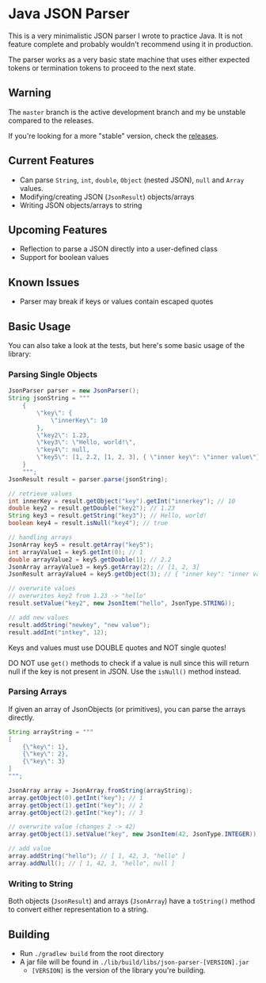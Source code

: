 # Java JSON Parser
This is a very minimalistic JSON parser I wrote to practice Java. It is not feature complete and probably wouldn't recommend using it in production.

The parser works as a very basic state machine that uses either expected tokens or termination tokens to proceed to the next state.

## Warning
The `master` branch is the active development branch and my be unstable compared to the releases.

If you're looking for a more "stable" version, check the [releases](https://github.com/Kiyoshika/json-parser-java/releases).

## Current Features
* Can parse `String`, `int`, `double`, `Object` (nested JSON), `null` and `Array` values.
* Modifying/creating JSON (`JsonResult`) objects/arrays
* Writing JSON objects/arrays to string

## Upcoming Features
* Reflection to parse a JSON directly into a user-defined class
* Support for boolean values

## Known Issues
* Parser may break if keys or values contain escaped quotes

## Basic Usage
You can also take a look at the tests, but here's some basic usage of the library:

### Parsing Single Objects

```java
JsonParser parser = new JsonParser();
String jsonString = """
    {
        \"key\": {
            \"innerKey\": 10
        },
        \"key2\": 1.23,
        \"key3\": \"Hello, world!\",
        \"key4\": null,
        \"key5\": [1, 2.2, [1, 2, 3], { \"inner key\": \"inner value\"}]
    }
    """;
JsonResult result = parser.parse(jsonString);

// retrieve values
int innerKey = result.getObject("key").getInt("innerkey"); // 10
double key2 = result.getDouble("key2"); // 1.23
String key3 = result.getString("key3"); // Hello, world!
boolean key4 = result.isNull("key4"); // true

// handling arrays
JsonArray key5 = result.getArray("key5");
int arrayValue1 = key5.getInt(0); // 1
double arrayValue2 = key5.getDouble(1); // 2.2
JsonArray arrayValue3 = key5.getArray(2); // [1, 2, 3]
JsonResult arrayValue4 = key5.getObject(3); // { "inner key": "inner value" }

// overwrite values
// overwrites key2 from 1.23 -> "hello"
result.setValue("key2", new JsonItem("hello", JsonType.STRING));

// add new values
result.addString("newkey", "new value");
result.addInt("intkey", 12);
```

Keys and values must use DOUBLE quotes and NOT single quotes!

DO NOT use `get()` methods to check if a value is null since this will return null if the key is not present in JSON. Use the `isNull()` method instead.

### Parsing Arrays
If given an array of JsonObjects (or primitives), you can parse the arrays directly.

```java
String arrayString = """
[
    {\"key\": 1},
    {\"key\": 2},
    {\"key\": 3}
]
""";

JsonArray array = JsonArray.fromString(arrayString);
array.getObject(0).getInt("key"); // 1
array.getObject(1).getInt("key"); // 2
array.getObject(2).getInt("key"); // 3

// overwrite value (changes 2 -> 42)
array.getObject(1).setValue("key", new JsonItem(42, JsonType.INTEGER));

// add value
array.addString("hello"); // [ 1, 42, 3, "hello" ]
array.addNull(); // [ 1, 42, 3, "hello", null ]
```

### Writing to String
Both objects (`JsonResult`) and arrays (`JsonArray`) have a `toString()` method to convert either representation to a string.

## Building
* Run `./gradlew build` from the root directory
* A jar file will be found in `./lib/build/libs/json-parser-[VERSION].jar`
    * `[VERSION]` is the version of the library you're building.
